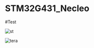 # STM32G431_Necleo

#Test

![st](https://github.com/KpuFish/STM32G4-ST_Official_Seminar/assets/43401975/330da457-ee54-4d88-8633-5c3d93479ed7)

![tera](https://github.com/KpuFish/STM32G431_Necleo/assets/43401975/08f5427f-535f-448a-a734-b04f3c6cd6ef)

